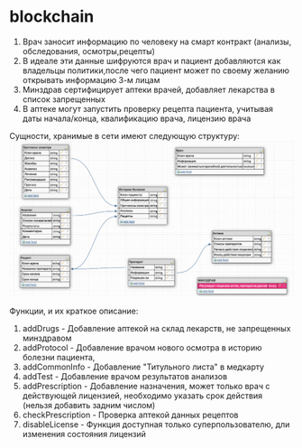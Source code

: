 # blockchain

1. Врач заносит информацию по человеку на смарт контракт (анализы, обследования, осмотры,рецепты)
2. В идеале эти данные шифруются врач и пациент добавляются как владельцы политики,после чего пациент может по своему желанию открывать информацию 3-м лицам
3. Минздрав сертифицирует аптеки врачей, добавляет лекарства в список запрещенных
4. В аптеке могут запустить проверку рецепта пациента,  учитывая даты начала/конца, квалификацию врача, лицензию врача

Сущности, хранимые в сети имеют следующую структуру:
![alt text](https://github.com/avpodtikhov/blockchain/blob/ba33c2fba030a157747ee2c80adbc5cb955a6717/%D0%A1%D0%BD%D0%B8%D0%BC%D0%BE%D0%BA%20%D1%8D%D0%BA%D1%80%D0%B0%D0%BD%D0%B0%202021-03-31%20%D0%B2%2003.03.34.png)

Функции, и их краткое описание:
1. addDrugs - Добавление аптекой на склад лекарств, не запрещенных минздравом
2. addProtocol - Добавление врачом нового осмотра в историю болезни пациента,
3. addCommonInfo - Добавление "Титульного листа" в медкарту
4. addTest - Добавление врачом результатов анализов
5. addPrescription - Добавление назначения, может только врач с действующей лицензией, необходимо указать срок действия (нельзя добавить задним числом)
6. checkPrescription - Проверка аптекой данных рецептов
7. disableLicense - Функция доступная только суперпользователю, дли изменения состояния лицензий
